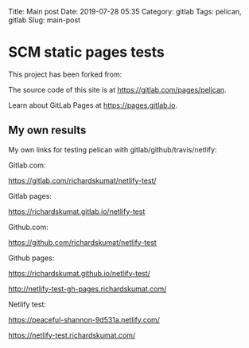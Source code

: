 Title: Main post
Date: 2019-07-28 05:35
Category: gitlab
Tags: pelican, gitlab
Slug: main-post

# SCM static pages tests

This project has been forked from:

The source code of this site is at <https://gitlab.com/pages/pelican>.

Learn about GitLab Pages at <https://pages.gitlab.io>.

## My own results

My own links for testing pelican with gitlab/github/travis/netlify:

Gitlab.com:

<https://gitlab.com/richardskumat/netlify-test/>

Gitlab pages:

<https://richardskumat.gitlab.io/netlify-test>

Github.com:

<https://github.com/richardskumat/netlify-test>

Github pages:

<https://richardskumat.github.io/netlify-test/>

<http://netlify-test-gh-pages.richardskumat.com/>

Netlify test:

<https://peaceful-shannon-9d531a.netlify.com/>

<https://netlify-test.richardskumat.com/>
